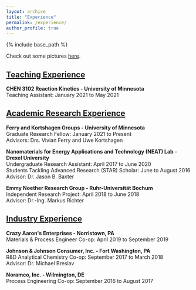 ```yaml
---
layout: archive
title: "Experience"
permalink: /experience/
author_profile: true
---
```

{% include base_path %}

Check out some pictures [here](https://www.canva.com/design/DAEBa0tlGdA/Zpd2dRbug81jhHJTt66KbQ/view?website#2).

## [Teaching Experience](https://kristine-loh.github.io/teaching/)

**CHEN 3102 Reaction Kinetics - University of Minnesota**<br/>
Teaching Assistant: January 2021 to May 2021<br/>

## [Academic Research Experience](https://kristine-loh.github.io/research/)
**Ferry and Kortshagen Groups - University of Minnesota**<br/>
Graduate Research Fellow: January 2021 to Present<br/>
Advisors: Drs. Vivian Ferry and Uwe Kortshagen 

**Nanomaterials for Energy Applications and Technology (NEAT) Lab - Drexel University**<br/>
Undergraduate Research Assistant: April 2017 to June 2020<br/>
Students Tackling Advanced Research (STAR) Scholar: June to August 2016<br/>
Advisor: Dr. Jason B. Baxter

**Emmy Noether Research Group - Ruhr-Universität Bochum**<br/>
Independent Research Project: April 2018 to June 2018<br/>
Advisor: Dr.-Ing. Markus Richter


## [Industry Experience](https://kristine-loh.github.io/industry/)

**Crazy Aaron's Enterprises - Norristown, PA**<br/>
Materials & Process Engineer Co-op: April 2019 to September 2019 <br/>

**Johnson & Johnson Consumer, Inc. - Fort Washington, PA**<br/>
R&D Analytical Chemistry Co-op: September 2017 to March 2018<br/>
Advisor: Dr. Michael Breslav<br/>

**Noramco, Inc. - Wilmington, DE**<br/>
Process Engineering Co-op: September 2016 to August 2017<br/>

